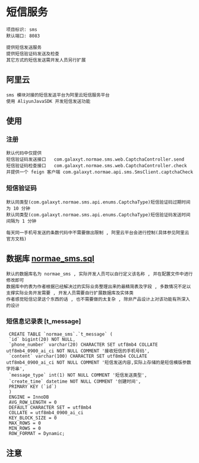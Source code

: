 # 短信服务

    项目标识: sms
    默认端口: 8083

    提供短信发送服务
    提供短信验证码发送及检查
    其它方式的短信发送需开发人员另行扩展
    
## 阿里云

    sms 模块对接的短信发送平台为阿里云短信服务平台
    使用 AliyunJavaSDK 开发短信发送功能
    
## 使用

### 注册

    默认代码中仅提供
    短信验证码发送接口   com.galaxyt.normae.sms.web.CaptchaController.send
    短信验证码检查接口   com.galaxyt.normae.sms.web.CaptchaController.check
    并提供一个 feign 客户端 com.galaxyt.normae.api.sms.SmsClient.captchaCheck
    
### 短信验证码

    默认同类型(com.galaxyt.normae.sms.api.enums.CaptchaType)短信验证码过期时间为 10 分钟
    默认同类型(com.galaxyt.normae.sms.api.enums.CaptchaType)短信验证码发送时间间隔为 1 分钟
    
    每天同一手机号发送的条数代码中不需要做出限制 , 阿里云平台会进行控制(具体参见阿里云官方文档)
    
## 数据库 [normae_sms.sql](normae_sms.sql)

    默认的数据库名为 normae_sms , 实际开发人员可以自行定义该名称 , 并在配置文件中进行修改即可
    数据库中的表为作者根据已经解决过的实际业务整理出来的最精简表及字段 , 多数情况不足以支撑实际业务开发需要 , 开发人员需要自行扩展数据库及实体类
    作者感觉短信记录这个东西的话 , 也不需要做的太复杂 , 除非产品设计上对该功能有所深入的设计
    
### 短信息记录表 [t_message]
    
     CREATE TABLE `normae_sms`.`t_message` (
     `id` bigint(20) NOT NULL,
     `phone_number` varchar(20) CHARACTER SET utf8mb4 COLLATE utf8mb4_0900_ai_ci NOT NULL COMMENT '接收短信的手机号码',
     `content` varchar(100) CHARACTER SET utf8mb4 COLLATE utf8mb4_0900_ai_ci NOT NULL COMMENT '短信发送内容,实际上存储的是短信模版参数字符串',
     `message_type` int(1) NOT NULL COMMENT '短信发送类型',
     `create_time` datetime NOT NULL COMMENT '创建时间',
     PRIMARY KEY (`id`) 
     )
     ENGINE = InnoDB
     AVG_ROW_LENGTH = 0
     DEFAULT CHARACTER SET = utf8mb4
     COLLATE = utf8mb4_0900_ai_ci
     KEY_BLOCK_SIZE = 0
     MAX_ROWS = 0
     MIN_ROWS = 0
     ROW_FORMAT = Dynamic;
     
## 注意


     
